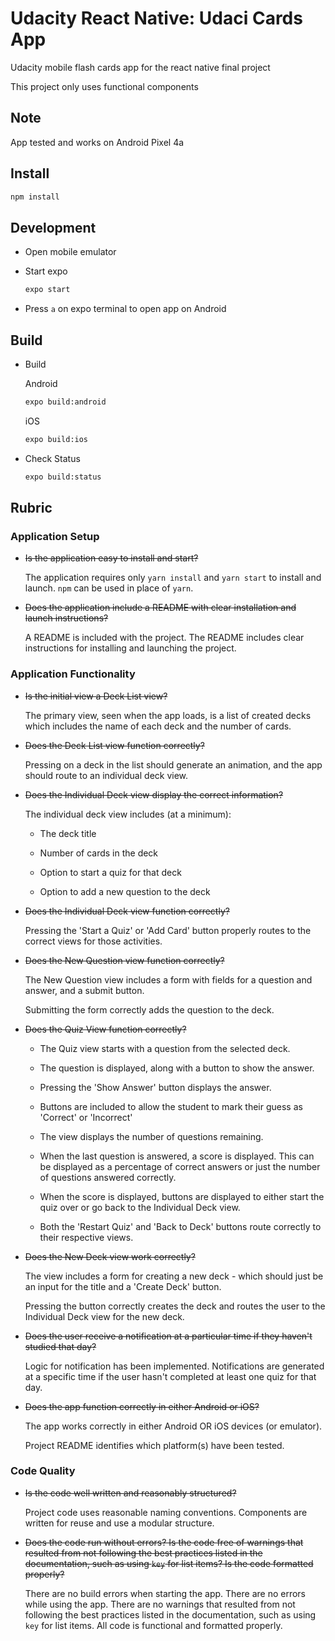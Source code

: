 # Udacity React Native: Udaci Cards App

Udacity mobile flash cards app for the react native final project

This project only uses functional components

## Note

App tested and works on Android Pixel 4a

## Install

```bash
npm install
```

## Development

- Open mobile emulator

- Start expo

  ```bash
  expo start
  ```

- Press `a` on expo terminal to open app on Android

## Build

- Build

  Android

  ```bash
  expo build:android
  ```

  iOS

  ```bash
  expo build:ios
  ```

- Check Status

  ```bash
  expo build:status
  ```

## Rubric

### Application Setup

- ~~Is the application easy to install and start?~~

  The application requires only `yarn install` and `yarn start` to install and launch. `npm` can be used in place of `yarn`.

- ~~Does the application include a README with clear installation and launch instructions?~~

  A README is included with the project. The README includes clear instructions for installing and launching the project.

### Application Functionality

- ~~Is the initial view a Deck List view?~~

  The primary view, seen when the app loads, is a list of created decks which includes the name of each deck and the number of cards.

- ~~Does the Deck List view function correctly?~~

  Pressing on a deck in the list should generate an animation, and the app should route to an individual deck view.

- ~~Does the Individual Deck view display the correct information?~~

  The individual deck view includes (at a minimum):

  - The deck title

  - Number of cards in the deck

  - Option to start a quiz for that deck

  - Option to add a new question to the deck

- ~~Does the Individual Deck view function correctly?~~

  Pressing the 'Start a Quiz' or 'Add Card' button properly routes to the correct views for those activities.

- ~~Does the New Question view function correctly?~~

  The New Question view includes a form with fields for a question and answer, and a submit button.

  Submitting the form correctly adds the question to the deck.

- ~~Does the Quiz View function correctly?~~

  - The Quiz view starts with a question from the selected deck.

  - The question is displayed, along with a button to show the answer.

  - Pressing the 'Show Answer' button displays the answer.

  - Buttons are included to allow the student to mark their guess as 'Correct' or 'Incorrect'

  - The view displays the number of questions remaining.

  - When the last question is answered, a score is displayed. This can be displayed as a percentage of correct answers or just the number of questions answered correctly.

  - When the score is displayed, buttons are displayed to either start the quiz over or go back to the Individual Deck view.

  - Both the 'Restart Quiz' and 'Back to Deck' buttons route correctly to their respective views.

- ~~Does the New Deck view work correctly?~~

  The view includes a form for creating a new deck - which should just be an input for the title and a 'Create Deck' button.

  Pressing the button correctly creates the deck and routes the user to the Individual Deck view for the new deck.

- ~~Does the user receive a notification at a particular time if they haven't studied that day?~~

  Logic for notification has been implemented. Notifications are generated at a specific time if the user hasn't completed at least one quiz for that day.

- ~~Does the app function correctly in either Android or iOS?~~

  The app works correctly in either Android OR iOS devices (or emulator).

  Project README identifies which platform(s) have been tested.

### Code Quality

- ~~Is the code well written and reasonably structured?~~

  Project code uses reasonable naming conventions. Components are written for reuse and use a modular structure.

- ~~Does the code run without errors? Is the code free of warnings that resulted from not following the best practices listed in the documentation, such as using `key` for list items? Is the code formatted properly?~~

  There are no build errors when starting the app. There are no errors while using the app. There are no warnings that resulted from not following the best practices listed in the documentation, such as using `key` for list items. All code is functional and formatted properly.
